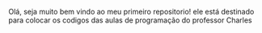 Olá, seja muito bem vindo ao meu primeiro repositorio! ele está destinado para colocar os codigos das aulas de programação do professor Charles 
